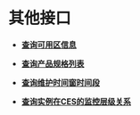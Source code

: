 # 其他接口<a name="ZH-CN_TOPIC_0173494962"></a>

-   **[查询可用区信息](查询可用区信息.md)**  

-   **[查询产品规格列表](查询产品规格列表.md)**  

-   **[查询维护时间窗时间段](查询维护时间窗时间段.md)**  

-   **[查询实例在CES的监控层级关系](查询实例在CES的监控层级关系.md)**  


